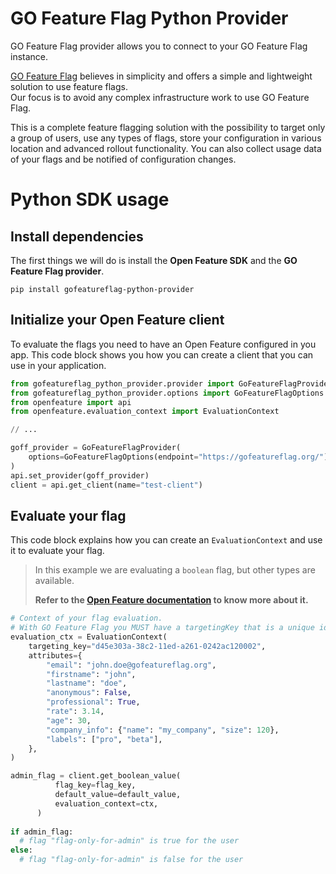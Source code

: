 # GO Feature Flag Python Provider

GO Feature Flag provider allows you to connect to your GO Feature Flag instance.  

[GO Feature Flag](https://gofeatureflag.org) believes in simplicity and offers a simple and lightweight solution to use feature flags.  
Our focus is to avoid any complex infrastructure work to use GO Feature Flag.

This is a complete feature flagging solution with the possibility to target only a group of users, use any types of flags, store your configuration in various location and advanced rollout functionality. You can also collect usage data of your flags and be notified of configuration changes.

# Python SDK usage

## Install dependencies

The first things we will do is install the **Open Feature SDK** and the **GO Feature Flag provider**.

```shell
pip install gofeatureflag-python-provider
```

## Initialize your Open Feature client

To evaluate the flags you need to have an Open Feature configured in you app.
This code block shows you how you can create a client that you can use in your application.

```python
from gofeatureflag_python_provider.provider import GoFeatureFlagProvider
from gofeatureflag_python_provider.options import GoFeatureFlagOptions
from openfeature import api
from openfeature.evaluation_context import EvaluationContext

// ...

goff_provider = GoFeatureFlagProvider(
    options=GoFeatureFlagOptions(endpoint="https://gofeatureflag.org/")
)
api.set_provider(goff_provider)
client = api.get_client(name="test-client")
```

## Evaluate your flag

This code block explains how you can create an `EvaluationContext` and use it to evaluate your flag.


> In this example we are evaluating a `boolean` flag, but other types are available.
> 
> **Refer to the [Open Feature documentation](https://docs.openfeature.dev/docs/reference/concepts/evaluation-api#basic-evaluation) to know more about it.**

```python
# Context of your flag evaluation.
# With GO Feature Flag you MUST have a targetingKey that is a unique identifier of the user.
evaluation_ctx = EvaluationContext(
    targeting_key="d45e303a-38c2-11ed-a261-0242ac120002",
    attributes={
        "email": "john.doe@gofeatureflag.org",
        "firstname": "john",
        "lastname": "doe",
        "anonymous": False,
        "professional": True,
        "rate": 3.14,
        "age": 30,
        "company_info": {"name": "my_company", "size": 120},
        "labels": ["pro", "beta"],
    },
)

admin_flag = client.get_boolean_value(
          flag_key=flag_key,
          default_value=default_value,
          evaluation_context=ctx,
      )
      
if admin_flag:
  # flag "flag-only-for-admin" is true for the user
else:
  # flag "flag-only-for-admin" is false for the user
```
